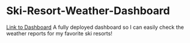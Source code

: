 # Ski-Resort-Weather-Dashboard
[Link to Dashboard](https://lookerstudio.google.com/reporting/09bbe597-d530-4135-a1c4-fe7f2c9969ef)
A fully deployed dashboard so I can easily check the weather reports for my favorite ski resorts!
